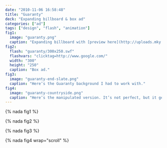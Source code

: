 ```yaml
---
date: "2010-11-06 16:58:48"
title: "Guaranty"
deck: "Expanding billboard & box ad"
categories: ["ad"]
tags: ["design", "flash", "animation"]
fig1:
  image: "guaranty.png"
  caption: "Expanding billboard with [preview here](http://uploads.mky.io/guaranty/)."
fig2:
  flash: "guaranty/300x250.swf"
  flashvars: "clicktag=http://www.google.com/"
  width: "300"
  height: "250"
  caption: "Box ad."
fig3:
  image: "guaranty-end-slate.png"
  caption: "Here’s the Guaranty background I had to work with."
fig4:
  image: "guaranty-countryside.png"
  caption: "Here’s the manipulated version. It’s not perfect, but it gets the job done. Thank goodness I purchased a small Wacom tablet for work!"
---
```


{% nada fig1 %}

{% nada fig2 %}

{% nada fig3 %}

{% nada fig4 wrap="scroll" %}
















